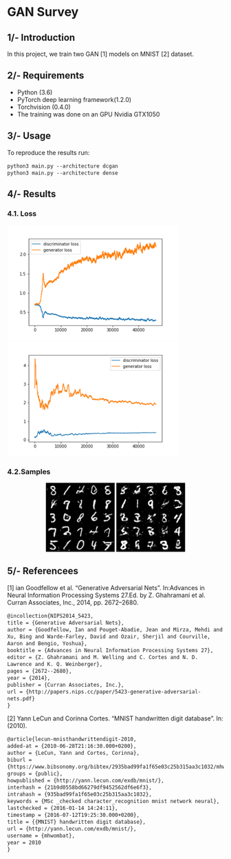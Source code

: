 # GAN Survey

## 1/- Introduction
In this project, we train two GAN [1] models on MNIST [2] dataset.

## 2/- Requirements
* Python (3.6)
* PyTorch deep learning framework(1.2.0)
* Torchvision (0.4.0)
* The training was done on an GPU Nvidia GTX1050 

## 3/- Usage
To reproduce the results run:

  ```
  python3 main.py --architecture dcgan
  python3 main.py --architecture dense
  ```
  
## 4/- Results 
### 4.1. Loss

<p float="center">
  <img src="dcgan_loss.png" width="400" />
  <img src="dense_loss.png" width="400" /> 
</p>


</p>

### 4.2.Samples


<p align="center">
  <img width="160" height="160" src="dcgan_samples.png">
  <img width="160" height="160" src="dense_samples.png">
</p>

## 5/- Referencees

[1] ian Goodfellow et al. “Generative Adversarial Nets”. In:Advances in
Neural Information Processing Systems 27.Ed. by Z. Ghahramani et al.
Curran Associates, Inc., 2014, pp. 2672–2680.

    @incollection{NIPS2014_5423,
    title = {Generative Adversarial Nets},
    author = {Goodfellow, Ian and Pouget-Abadie, Jean and Mirza, Mehdi and Xu, Bing and Warde-Farley, David and Ozair, Sherjil and Courville, Aaron and Bengio, Yoshua},
    booktitle = {Advances in Neural Information Processing Systems 27},
    editor = {Z. Ghahramani and M. Welling and C. Cortes and N. D. Lawrence and K. Q. Weinberger},
    pages = {2672--2680},
    year = {2014},
    publisher = {Curran Associates, Inc.},
    url = {http://papers.nips.cc/paper/5423-generative-adversarial-nets.pdf}
    }
    
[2] Yann LeCun and Corinna Cortes. “MNIST handwritten digit database”.
In: (2010).

    @article{lecun-mnisthandwrittendigit-2010,
    added-at = {2010-06-28T21:16:30.000+0200},
    author = {LeCun, Yann and Cortes, Corinna},
    biburl = {https://www.bibsonomy.org/bibtex/2935bad99fa1f65e03c25b315aa3c1032/mhwombat},
    groups = {public},
    howpublished = {http://yann.lecun.com/exdb/mnist/},
    interhash = {21b9d0558bd66279df9452562df6e6f3},
    intrahash = {935bad99fa1f65e03c25b315aa3c1032},
    keywords = {MSc _checked character_recognition mnist network neural},
    lastchecked = {2016-01-14 14:24:11},
    timestamp = {2016-07-12T19:25:30.000+0200},
    title = {{MNIST} handwritten digit database},
    url = {http://yann.lecun.com/exdb/mnist/},
    username = {mhwombat},
    year = 2010
    }
    



